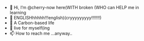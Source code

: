 - 👋 Hi, I’m @cherry-now here(WITH broken (WHO can HELP me in learning 
- 👀 ENGLISHhhhhh!!!english)(cryyyyyyyyy!!!!!!!)
- 🌱 A Carbon-based life 
- 💞️ live for myself(ing
- 📫 How to reach me ...anyway..

<!---
cherry-now/cherry-now is a ✨ special ✨ repository because its `README.md` (this file) appears on your GitHub profile.
You can click the Preview link to take a look at your changes.
--->
